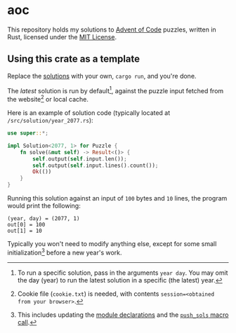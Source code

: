 # aoc

This repository holds my solutions to [Advent of Code](https://adventofcode.com/) puzzles, written in Rust, licensed under the [MIT License](/LICENSE).

## Using this crate as a template

Replace the [solutions](/src/solution/) with your own, `cargo run`, and you're done.

The *latest* solution is run by default[^1], against the puzzle input fetched from the website[^2] or local cache.

Here is an example of solution code (typically located at `/src/solution/year_2077.rs`):

```rust
use super::*;

impl Solution<2077, 1> for Puzzle {
    fn solve(&mut self) -> Result<()> {
        self.output(self.input.len());
        self.output(self.input.lines().count());
        Ok(())
    }
}
```

Running this solution against an input of `100` bytes and `10` lines, the program would print the following:

```text
(year, day) = (2077, 1)
out[0] = 100
out[1] = 10
```

Typically you won't need to modify anything else, except for some small initialization[^3] before a new year's work.

[^1]: To run a specific solution, pass in the arguments `year day`.
You may omit the day (year) to run the latest solution in a specific (the latest) year.
[^2]: Cookie file (`cookie.txt`) is needed, with contents `session=<obtained from your browser>`.
[^3]: This includes updating the [module declarations][1] and the [`push_sols` macro call][2].

[1]: https://github.com/yescallop/aoc/blob/main/src/solution.rs#L15
[2]: https://github.com/yescallop/aoc/blob/main/src/dynamic.rs#L52
